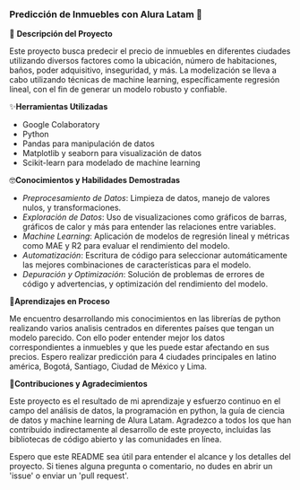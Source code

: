 ### Predicción de Inmuebles con Alura Latam 👋


🔭 **Descripción del Proyecto**

Este proyecto busca predecir el precio de inmuebles en diferentes ciudades utilizando diversos factores como la ubicación, número de habitaciones, baños, poder adquisitivo, inseguridad, y más. La modelización se lleva a cabo utilizando técnicas de machine learning, específicamente regresión lineal, con el fin de generar un modelo robusto y confiable.

✨**Herramientas Utilizadas**
  - Google Colaboratory
  - Python
  - Pandas para manipulación de datos
  - Matplotlib y seaborn para visualización de datos
  - Scikit-learn para modelado de machine learning
    
🤓**Conocimientos y Habilidades Demostradas**

  - *Preprocesamiento de Datos*: Limpieza de datos, manejo de valores nulos, y transformaciones.
  - *Exploración de Datos*: Uso de visualizaciones como gráficos de barras, gráficos de calor y más para entender las relaciones entre variables.
  - *Machine Learning*: Aplicación de modelos de regresión lineal y métricas como MAE y R2 para evaluar el rendimiento del modelo.
  - *Automatización*: Escritura de código para seleccionar automáticamente las mejores combinaciones de características para el modelo.
  - *Depuración y Optimización*: Solución de problemas de errores de código y advertencias, y optimización del rendimiento del modelo.

🌱**Aprendizajes en Proceso**

Me encuentro desarrollando mis conocimientos en las librerías de python realizando varios analisis centrados en diferentes países que tengan un modelo parecido. Con ello poder entender mejor los datos correspondientes a inmuebles y que les puede estar afectando en sus precios. Espero realizar predicción para 4 ciudades principales en latino américa, Bogotá, Santiago, Ciudad de México y Lima.

👯**Contribuciones y Agradecimientos**

Este proyecto es el resultado de mi aprendizaje y esfuerzo continuo en el campo del análisis de datos, la programación en python, la guía de ciencia de datos y machine learning de Alura Latam. Agradezco a todos los que han contribuido indirectamente al desarrollo de este proyecto, incluidas las bibliotecas de código abierto y las comunidades en línea.

Espero que este README sea útil para entender el alcance y los detalles del proyecto. Si tienes alguna pregunta o comentario, no dudes en abrir un 'issue' o enviar un 'pull request'.
<!--
**Stivaly/Stivaly** is a ✨ _special_ ✨ repository because its `README.md` (this file) appears on your GitHub profile.

Here are some ideas to get you started:

- 🔭 I’m currently working on ...
- 🌱 I’m currently learning ...
- 👯 I’m looking to collaborate on ...
- 🤔 I’m looking for help with ...
- 💬 Ask me about ...
- 📫 How to reach me: ...
- 😄 Pronouns: ...
- ⚡ Fun fact: ...
-->
 
